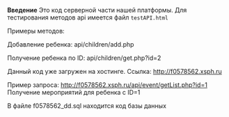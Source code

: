 **Введение**
Это код серверной части нашей платформы.
Для тестирования методов api имеется файл `testAPI.html`

Примеры методов:

Добавление ребенка:
api/children/add.php

Получение ребенка по ID:
api/children/get.php?id=2

Данный код уже загружен на хостинге. Ссылка: http://f0578562.xsph.ru

Пример запроса: http://f0578562.xsph.ru/api/event/getList.php?id=1
Получение мероприятий для ребенка с ID=1

В файле f0578562_dd.sql находится код базы данных
